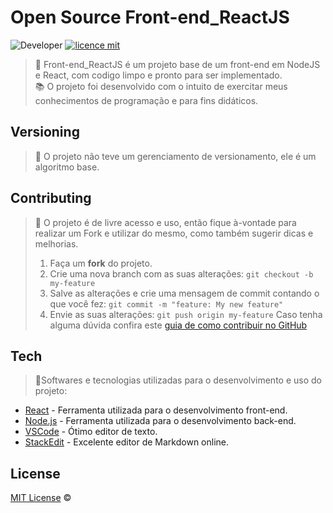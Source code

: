# Open Source Front-end_ReactJS
![Developer](https://img.shields.io/badge/GabrielFSSantos-Front--end__ReactJS-blue)
[![licence mit](https://img.shields.io/github/license/GabrielFSSantos/Front-end_ReactJS)](https://github.com/GabrielFSSantos/Front-end_ReactJS/blob/master/LICENSE.md)

> :wrench:  Front-end_ReactJS é um projeto base de um front-end em NodeJS e React, com codigo limpo e pronto para ser implementado. <br>
> :books: O projeto foi desenvolvido com o intuito de exercitar meus conhecimentos de programação e para fins didáticos.

## Versioning
> :flags: O projeto não teve um gerenciamento de versionamento, ele é um algoritmo base.

## Contributing
> :information_desk_person: O projeto é de livre acesso e uso, então fique à-vontade para realizar um Fork e utilizar do mesmo, como também sugerir dicas e melhorias.
> 
>  1. Faça um **fork** do projeto.
> 2. Crie uma nova branch com as suas alterações: `git checkout -b my-feature`
> 3. Salve as alterações e crie uma mensagem de commit contando o que você fez: `git commit -m "feature: My new feature"`
> 4. Envie as suas alterações: `git push origin my-feature`
> Caso tenha alguma dúvida confira este [guia de como contribuir no GitHub](https://github.com/firstcontributions/first-contributions)

## Tech
> :space_invader:Softwares e tecnologias utilizadas para o desenvolvimento e uso do projeto:
>
* [React] - Ferramenta utilizada para o desenvolvimento front-end.
* [Node.js] - Ferramenta utilizada para o desenvolvimento back-end.
* [VSCode] - Ótimo editor de texto.
* [StackEdit] - Excelente editor de Markdown online.

## License
[MIT License](https://github.com/afonsopacifer/open-source-boilerplate/blob/master/LICENSE.md) ©

[React]: <https://reactjs.org>
[Node.js]: <https://nodejs.org/>
[VSCode]: <https://code.visualstudio.com/>
[StackEdit]: <https://stackedit.io/>
